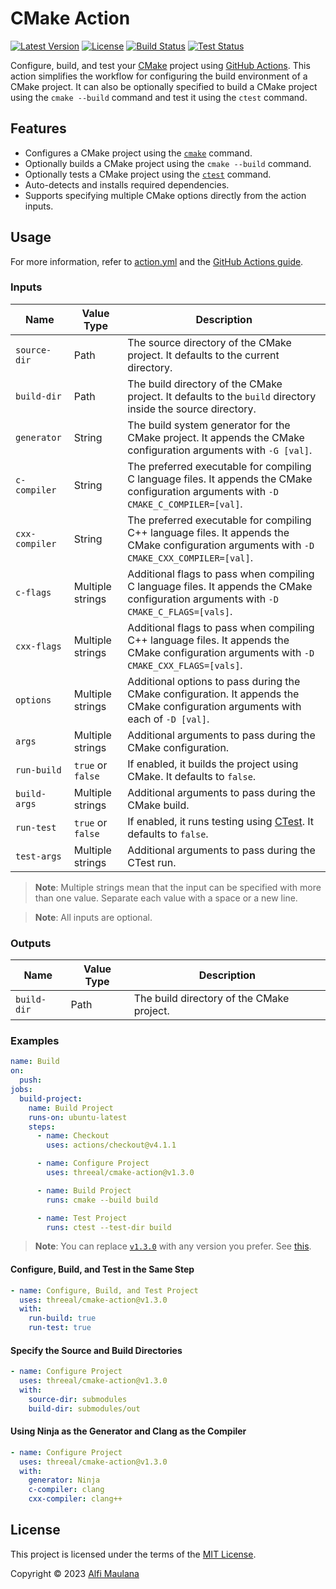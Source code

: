 # CMake Action

[![Latest Version](https://img.shields.io/github/v/release/threeal/cmake-action)](https://github.com/threeal/cmake-action/releases/)
[![License](https://img.shields.io/github/license/threeal/cmake-action)](./LICENSE)
[![Build Status](https://img.shields.io/github/actions/workflow/status/threeal/cmake-action/build.yaml?branch=main)](https://github.com/threeal/cmake-action/actions/workflows/build.yaml)
[![Test Status](https://img.shields.io/github/actions/workflow/status/threeal/cmake-action/test.yaml?label=test&branch=main)](https://github.com/threeal/cmake-action/actions/workflows/test.yaml)

Configure, build, and test your [CMake](https://cmake.org/) project using [GitHub Actions](https://github.com/features/actions). This action simplifies the workflow for configuring the build environment of a CMake project. It can also be optionally specified to build a CMake project using the `cmake --build` command and test it using the `ctest` command.

## Features

- Configures a CMake project using the [`cmake`](https://cmake.org/cmake/help/latest/manual/cmake.1.html) command.
- Optionally builds a CMake project using the `cmake --build` command.
- Optionally tests a CMake project using the [`ctest`](https://cmake.org/cmake/help/latest/manual/ctest.1.html) command.
- Auto-detects and installs required dependencies.
- Supports specifying multiple CMake options directly from the action inputs.

## Usage

For more information, refer to [action.yml](./action.yml) and the [GitHub Actions guide](https://docs.github.com/en/actions/learn-github-actions/understanding-github-actions).

### Inputs

| Name | Value Type | Description |
| --- | --- | --- |
| `source-dir` | Path | The source directory of the CMake project. It defaults to the current directory. |
| `build-dir` | Path | The build directory of the CMake project. It defaults to the `build` directory inside the source directory. |
| `generator` | String | The build system generator for the CMake project. It appends the CMake configuration arguments with `-G [val]`. |
| `c-compiler` | String | The preferred executable for compiling C language files. It appends the CMake configuration arguments with `-D CMAKE_C_COMPILER=[val]`. |
| `cxx-compiler` | String | The preferred executable for compiling C++ language files. It appends the CMake configuration arguments with `-D CMAKE_CXX_COMPILER=[val]`. |
| `c-flags` | Multiple strings | Additional flags to pass when compiling C language files. It appends the CMake configuration arguments with `-D CMAKE_C_FLAGS=[vals]`. |
| `cxx-flags` | Multiple strings | Additional flags to pass when compiling C++ language files. It appends the CMake configuration arguments with `-D CMAKE_CXX_FLAGS=[vals]`. |
| `options` | Multiple strings | Additional options to pass during the CMake configuration. It appends the CMake configuration arguments with each of `-D [val]`. |
| `args` | Multiple strings | Additional arguments to pass during the CMake configuration. |
| `run-build` | `true` or `false` | If enabled, it builds the project using CMake. It defaults to `false`. |
| `build-args` | Multiple strings | Additional arguments to pass during the CMake build. |
| `run-test` | `true` or `false` | If enabled, it runs testing using [CTest](https://cmake.org/cmake/help/latest/manual/ctest.1.html). It defaults to `false`. |
| `test-args` | Multiple strings | Additional arguments to pass during the CTest run. |

> **Note**: Multiple strings mean that the input can be specified with more than one value. Separate each value with a space or a new line.

> **Note**: All inputs are optional.

### Outputs

| Name | Value Type | Description |
| --- | --- | --- |
| `build-dir` | Path | The build directory of the CMake project. |

### Examples

```yaml
name: Build
on:
  push:
jobs:
  build-project:
    name: Build Project
    runs-on: ubuntu-latest
    steps:
      - name: Checkout
        uses: actions/checkout@v4.1.1

      - name: Configure Project
        uses: threeal/cmake-action@v1.3.0

      - name: Build Project
        runs: cmake --build build

      - name: Test Project
        runs: ctest --test-dir build
```

> **Note**: You can replace [`v1.3.0`](https://github.com/threeal/cmake-action/releases/tag/v1.3.0) with any version you prefer. See [this](https://docs.github.com/en/actions/using-workflows/workflow-syntax-for-github-actions#jobsjob_idstepsuses).

#### Configure, Build, and Test in the Same Step

```yaml
- name: Configure, Build, and Test Project
  uses: threeal/cmake-action@v1.3.0
  with:
    run-build: true
    run-test: true
```

#### Specify the Source and Build Directories

```yaml
- name: Configure Project
  uses: threeal/cmake-action@v1.3.0
  with:
    source-dir: submodules
    build-dir: submodules/out
```

#### Using Ninja as the Generator and Clang as the Compiler

```yaml
- name: Configure Project
  uses: threeal/cmake-action@v1.3.0
  with:
    generator: Ninja
    c-compiler: clang
    cxx-compiler: clang++
```

## License

This project is licensed under the terms of the [MIT License](./LICENSE).

Copyright © 2023 [Alfi Maulana](https://github.com/threeal/)
